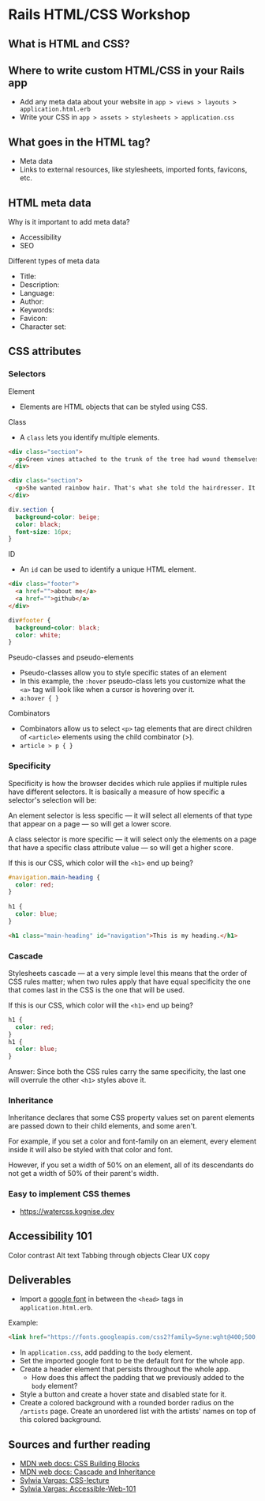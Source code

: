 # Rails HTML/CSS Workshop

## What is HTML and CSS?

## Where to write custom HTML/CSS in your Rails app
* Add any meta data about your website in `app > views > layouts > application.html.erb`
* Write your CSS in `app > assets > stylesheets > application.css`

## What goes in the HTML <head> tag?
* Meta data
* Links to external resources, like stylesheets, imported fonts, favicons, etc.

## HTML meta data
Why is it important to add meta data?
* Accessibility
* SEO

Different types of meta data
* Title:
* Description: 
* Language: 
* Author: 
* Keywords: 
* Favicon: 
* Character set: 

## CSS attributes
### Selectors
Element
* Elements are HTML objects that can be styled using CSS.

Class
* A `class` lets you identify multiple elements.

```html
<div class="section">
  <p>Green vines attached to the trunk of the tree had wound themselves toward the top of the canopy. Ants used the vine as their private highway, avoiding all the creases and crags of the bark, to freely move at top speed from top to bottom or bottom to top depending on their current chore.</p>
</div>

<div class="section">
  <p>She wanted rainbow hair. That's what she told the hairdresser. It should be deep rainbow colors, too. She wasn't interested in pastel rainbow hair. She wanted it deep and vibrant so there was no doubt that she had done this on purpose.</p>
</div>
```

```css
div.section {
  background-color: beige;
  color: black;
  font-size: 16px;
}
```

ID
* An `id` can be used to identify a unique HTML element.

```html
<div class="footer">
  <a href="">about me</a>
  <a href="">github</a>
</div>
```

```css
div#footer {
  background-color: black;
  color: white;
}
```

Pseudo-classes and pseudo-elements
* Pseudo-classes allow you to style specific states of an element
* In this example, the `:hover` pseudo-class lets you customize what the `<a>` tag will look like when a cursor is hovering over it.
* `a:hover { }`

Combinators
* Combinators allow us to select `<p>` tag elements that are direct children of `<article>` elements using the child combinator (>).
* `article > p { }`

### Specificity
Specificity is how the browser decides which rule applies if multiple rules have different selectors. It is basically a measure of how specific a selector's selection will be:

An element selector is less specific — it will select all elements of that type that appear on a page — so will get a lower score.

A class selector is more specific — it will select only the elements on a page that have a specific class attribute value — so will get a higher score.

If this is our CSS, which color will the `<h1>` end up being?

```css
#navigation.main-heading { 
  color: red; 
}
        
h1 { 
  color: blue; 
}
```

```html
<h1 class="main-heading" id="navigation">This is my heading.</h1>
```

### Cascade
Stylesheets cascade — at a very simple level this means that the order of CSS rules matter; when two rules apply that have equal specificity the one that comes last in the CSS is the one that will be used.

If this is our CSS, which color will the `<h1>` end up being?

```css
h1 { 
  color: red; 
}
h1 { 
  color: blue; 
}
```

Answer: Since both the CSS rules carry the same specificity, the last one will overrule the other `<h1>` styles above it.

### Inheritance
Inheritance declares that some CSS property values set on parent elements are passed down to their child elements, and some aren't.

For example, if you set a color and font-family on an element, every element inside it will also be styled with that color and font.

However, if you set a width of 50% on an element, all of its descendants do not get a width of 50% of their parent's width.

### Easy to implement CSS themes
* https://watercss.kognise.dev

## Accessibility 101
Color contrast
Alt text
Tabbing through objects
Clear UX copy

## Deliverables
* Import a [google font](https://fonts.google.com) in between the `<head>` tags in `application.html.erb`.

Example:
  ```html
  <link href="https://fonts.googleapis.com/css2?family=Syne:wght@400;500;600;700;800&display=swap" rel="stylesheet">
  ```

* In `application.css`, add padding to the `body` element.
* Set the imported google font to be the default font for the whole app.
* Create a header element that persists throughout the whole app.
  * How does this affect the padding that we previously added to the `body` element?
* Style a button and create a hover state and disabled state for it.
* Create a colored background with a rounded border radius on the `/artists` page. Create an unordered list with the artists' names on top of this colored background.

## Sources and further reading
* [MDN web docs: CSS Building Blocks](https://developer.mozilla.org/en-US/docs/Learn/CSS/Building_blocks)
* [MDN web docs: Cascade and Inheritance](https://developer.mozilla.org/en-US/docs/Learn/CSS/Building_blocks/Cascade_and_inheritance)
* [Sylwia Vargas: CSS-lecture](https://github.com/sylwiavargas/CSS-Lecture-And-Exercises)
* [Sylwia Vargas: Accessible-Web-101](https://github.com/sylwiavargas/Accessible-Web-101)